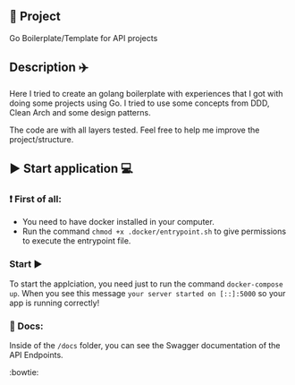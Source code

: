 ## 📝 Project
Go Boilerplate/Template for API projects
  
## Description ✈️
Here I tried to create an golang boilerplate with experiences that I got with doing some projects using Go.
I tried to use some concepts from DDD, Clean Arch and some design patterns. 
  
The code are with all layers tested.
Feel free to help me improve the project/structure. 
  
## ▶️ Start application 💻 

### ❗ First of all:
* You need to have docker installed in your computer.
* Run the command `chmod +x .docker/entrypoint.sh` to give permissions to execute the entrypoint file.

### Start ▶️
To start the applciation, you need just to run the command `docker-compose up`. When you see this message `your server started on [::]:5000` so your app is running correctly!

### 📝 Docs:
Inside of the `/docs` folder, you can see the Swagger documentation of the API Endpoints.

   
:bowtie:
